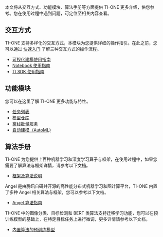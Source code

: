 本文将从交互方式、功能模块、算法手册等方面提供 TI-ONE 更多介绍，供您参考。您在使用过程中遇到问题，可定位至相关内容查看。

## 交互方式
TI-ONE 支持多样化的交互方式，本模块为您提供详细的操作指引。在此之前，您可以通过 [快速入门](https://cloud.tencent.com/document/product/851/39086) 了解三种交互方式的操作流程。
- [可视化建模使用指南](https://cloud.tencent.com/document/product/851/44457)
- [Notebook 使用指南](https://cloud.tencent.com/document/product/851/44449)
- [TI SDK 使用指南](https://cloud.tencent.com/document/product/851/44454)

## 功能模块
您可以在这里了解 TI-ONE 更多功能与特性。
- [任务列表](https://cloud.tencent.com/document/product/851/39400)
- [模型仓库](https://cloud.tencent.com/document/product/851/39401)
- [离线批量服务](https://cloud.tencent.com/document/product/851/45662)
- [自动建模（AutoML)](https://cloud.tencent.com/document/product/851/35159)

## 算法手册
TI-ONE 为您提供上百种机器学习和深度学习算子与框架，在使用过程中，如果您需要了解算法与框架详情，请参考以下文档。
- [框架及算法说明](https://cloud.tencent.com/document/product/851/37194)

Angel 是由腾讯自研并开源的高性能分布式机器学习和图计算平台，TI-ONE 内置了多种 Angel 相关算法与框架，您可以参考以下文档。
- [Angel 算法指南](https://cloud.tencent.com/document/product/851/44038)

TI-ONE 中的图像分类、目标检测和 BERT 类算法支持迁移学习功能，您可以在预训练模型的基础上，在特定目标任务上进行微调，更多详情请参考以下文档。
- [内置算法的预训练模型](https://cloud.tencent.com/document/product/851/45044)
